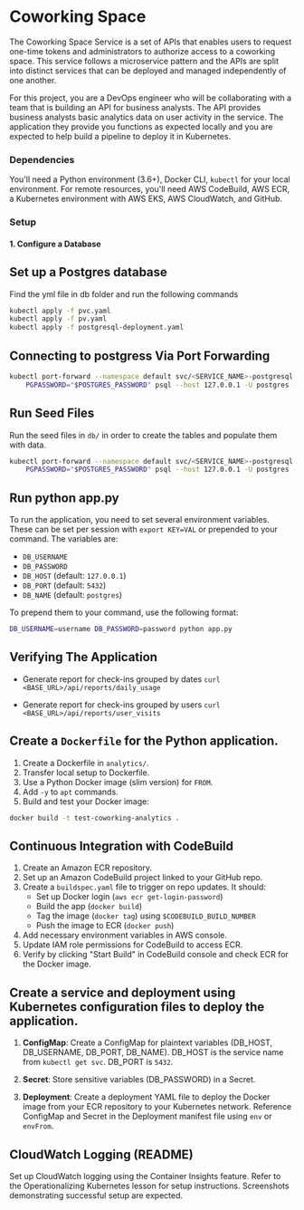# Coworking Space 
The Coworking Space Service is a set of APIs that enables users to request one-time tokens and administrators to authorize access to a coworking space. This service follows a microservice pattern and the APIs are split into distinct services that can be deployed and managed independently of one another.

For this project, you are a DevOps engineer who will be collaborating with a team that is building an API for business analysts. The API provides business analysts basic analytics data on user activity in the service. The application they provide you functions as expected locally and you are expected to help build a pipeline to deploy it in Kubernetes.

### Dependencies
You'll need a Python environment (3.6+), Docker CLI, `kubectl` for your local environment. For remote resources, you'll need AWS CodeBuild, AWS ECR, a Kubernetes environment with AWS EKS, AWS CloudWatch, and GitHub.

### Setup
#### 1. Configure a Database


## Set up a Postgres database

Find the yml file in db folder and run the following commands 

```bash
kubectl apply -f pvc.yaml
kubectl apply -f pv.yaml
kubectl apply -f postgresql-deployment.yaml
```

##  Connecting to postgress Via Port Forwarding
```bash
kubectl port-forward --namespace default svc/<SERVICE_NAME>-postgresql 5432:5432 &
    PGPASSWORD="$POSTGRES_PASSWORD" psql --host 127.0.0.1 -U postgres -d postgres -p 5432
```

## Run Seed Files
 Run the seed files in `db/` in order to create the tables and populate them with data.

```bash
kubectl port-forward --namespace default svc/<SERVICE_NAME>-postgresql 5432:5432 &
    PGPASSWORD="$POSTGRES_PASSWORD" psql --host 127.0.0.1 -U postgres -d postgres -p 5432 < <FILE_NAME.sql>
```
## Run python app.py
To run the application, you need to set several environment variables. These can be set per session with `export KEY=VAL` or prepended to your command. The variables are:

* `DB_USERNAME`
* `DB_PASSWORD`
* `DB_HOST` (default: `127.0.0.1`)
* `DB_PORT` (default: `5432`)
* `DB_NAME` (default: `postgres`)

To prepend them to your command, use the following format:
```bash
DB_USERNAME=username DB_PASSWORD=password python app.py
```
## Verifying The Application
* Generate report for check-ins grouped by dates
`curl <BASE_URL>/api/reports/daily_usage`

* Generate report for check-ins grouped by users
`curl <BASE_URL>/api/reports/user_visits`

## Create a `Dockerfile` for the Python application.

1. Create a Dockerfile in `analytics/`.
2. Transfer local setup to Dockerfile.
3. Use a Python Docker image (slim version) for `FROM`.
4. Add `-y` to `apt` commands.
5. Build and test your Docker image:

```bash
docker build -t test-coworking-analytics .
```

## Continuous Integration with CodeBuild 

1. Create an Amazon ECR repository.
2. Set up an Amazon CodeBuild project linked to your GitHub repo.
3. Create a `buildspec.yaml` file to trigger on repo updates. It should:
   - Set up Docker login (`aws ecr get-login-password`)
   - Build the app (`docker build`)
   - Tag the image (`docker tag`) using `$CODEBUILD_BUILD_NUMBER`
   - Push the image to ECR (`docker push`)
4. Add necessary environment variables in AWS console.
5. Update IAM role permissions for CodeBuild to access ECR.
6. Verify by clicking "Start Build" in CodeBuild console and check ECR for the Docker image.



## Create a service and deployment using Kubernetes configuration files to deploy the application.

1. **ConfigMap**: Create a ConfigMap for plaintext variables (DB_HOST, DB_USERNAME, DB_PORT, DB_NAME). DB_HOST is the service name from `kubectl get svc`. DB_PORT is `5432`.

2. **Secret**: Store sensitive variables (DB_PASSWORD) in a Secret.

3. **Deployment**: Create a deployment YAML file to deploy the Docker image from your ECR repository to your Kubernetes network. Reference ConfigMap and Secret in the Deployment manifest file using `env` or `envFrom`.




## CloudWatch Logging (README)


Set up CloudWatch logging using the Container Insights feature. Refer to the Operationalizing Kubernetes lesson for setup instructions. Screenshots demonstrating successful setup are expected. 




